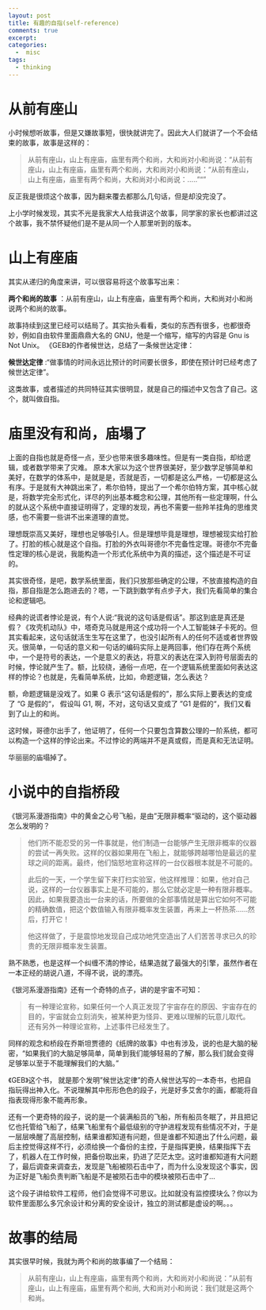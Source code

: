```yaml
---
layout: post
title: 有趣的自指(self-reference)
comments: true
excerpt: 
categories:
  -  misc
tags:
  - thinking
---
```



# 从前有座山

小时候想听故事，但是又嫌故事短，很快就讲完了。因此大人们就讲了一个不会结束的故事，故事是这样的：

> 从前有座山，山上有座庙，庙里有两个和尚，大和尚对小和尚说：“从前有座山，山上有座庙，庙里有两个和尚，大和尚对小和尚说：“从前有座山，山上有座庙，庙里有两个和尚，大和尚对小和尚说：&#x2026;..”“”

反正我是很烦这个故事，因为翻来覆去都那么几句话，但是却没完没了。

上小学时候发现，其实不光是我家大人给我讲这个故事，同学家的家长也都讲过这个故事，我不禁怀疑他们是不是从同一个人那里听到的版本。


# 山上有座庙

其实从递归的角度来讲，可以很容易将这个故事写出来：

**两个和尚的故事** ：从前有座山，山上有座庙，庙里有两个和尚，大和尚对小和尚说两个和尚的故事。

故事持续到这里已经可以结局了。其实抬头看看，类似的东西有很多，也都很奇妙，例如自由软件里面鼎鼎大名的 GNU，他是一个缩写，缩写的内容是 Gnu is Not Unix。 《GEB》的作者候世达，总结了一条候世达定律：

**候世达定律** :“做事情的时间永远比预计的时间要长很多，即使在预计时已经考虑了候世达定律”。

这类故事，或者描述的共同特征其实很明显，就是自己的描述中又包含了自己。这个，就叫做自指。


# 庙里没有和尚，庙塌了

上面的自指也就是奇怪一点，至少也带来很多趣味性。但是有一类自指，却给逻辑，或者数学带来了灾难。 原本大家以为这个世界很美好，至少数学足够简单和美好，在数学的体系中，是就是是，否就是否，一切都是这么严格，一切都是这么有序。于是就有大神跳出来了，希尔伯特，提出了一个希尔伯特方案，其中核心就是，将数学完全形式化，详尽的列出基本概念和公理，其他所有一些定理啊，什么的就从这个系统中直接证明得了，定理的发现，再也不需要一些羚羊挂角的思维灵感，也不需要一些讲不出来道理的直觉。

理想既崇高又美好，理想也足够吸引人。但是理想毕竟是理想，理想被现实给打脸了。打脸的核心就是这个自指。打脸的外衣叫哥德尔不完备性定理。哥德尔不完备性定理的核心是说，我能构造一个形式化系统中为真的描述，这个描述是不可证的。

其实很奇怪，是吧，数学系统里面，我们只放那些确定的公理，不放直接构造的自指，那自指是怎么跑进去的？嗯，一下跳到数学有点步子大，我们先看简单的集合论和逻辑吧。

经典的说谎者悖论是说，有个人说:&ldquo;我说的这句话是假话”。那这到底是真还是假？《攻壳机动队》中，塔奇克马就是用这个成功将一个人工智能妹子卡死的。但其实看起来，这句话就活生生写在这里了，也没引起所有人的任何不适或者世界毁灭。很简单，一句话的意义和一句话的编码实际上是两回事，他们存在两个系统中，一个是符号的表达，一个是意义的表达，将意义的表达在深入到符号层面去的时候，悖论就产生了。额，比较绕，通俗一点吧，在一个逻辑系统里面如何表达这样的悖论？也就是，先看简单系统，比如，命题逻辑，怎么表达？

额，命题逻辑是没戏了。如果 G 表示“这句话是假的”，那么实际上要表达的变成了 &ldquo;G 是假的“， 假设叫 G1, 啊，不对，这句话又变成了 &rdquo;G1 是假的&ldquo;，我们又看到了山上的和尚。

这时候，哥德尔出手了，他证明了，任何一个只要包含算数公理的一阶系统，都可以构造一个这样的悖论出来。不过悖论的两端并不是真或假，而是真和无法证明。

华丽丽的庙塌掉了。


# 小说中的自指桥段

《银河系漫游指南》中的黄金之心号飞船，是由”无限非概率“驱动的，这个驱动器怎么发明的？

> 他们所不能忍受的另一件事就是，他们制造一台能够产生无限非概率的仪器的尝试一再失败。这样的仪器如果用在飞船上，就能够跨越哪怕是最远的星球之间的距离。最终，他们恼怒地宣称这样的一台仪器根本就是不可能的。
> 
> 此后的一天，一个学生留下来打扫实验室，他这样推理：如果，他对自己说，这样的一台仪器事实上是不可能的，那么它就必定是一种有限非概率。因此，如果我要造出一台来的话，所要做的全部事情就是算出它如何不可能的精确数值，把这个数值输入有限非概率发生装置，再来上一杯热茶……然后，打开它！
> 
> 他这样做了，于是震惊地发现自己成功地凭空造出了人们苦苦寻求已久的珍贵的无限非概率发生装置。

熟不熟悉，也是这样一个纠缠不清的悖论，结果造就了最强大的引擎，虽然作者在一本正经的胡说八道，不得不说，说的漂亮。

《银河系漫游指南》还有一个奇特的点子，讲的是宇宙不可知：

> 有一种理论宣称，如果任何一个人真正发现了宇宙存在的原因、宇宙存在的目的，宇宙就会立刻消失，被某种更为怪异、更难以理解的玩意儿取代。 还有另外一种理论宣称，上述事件已经发生了。

同样的观念和桥段在乔斯坦贾德的《纸牌的故事》中也有涉及，说的也是大脑的秘密，“如果我们的大脑足够简单，简单到我们能够轻易的了解，那么我们就会变得足够笨以至于不能理解我们的大脑。”

《GEB》这个书， 就是那个发明”候世达定律”的奇人候世达写的一本奇书，也把自指玩得出神入化。不说理解其中形形色色的段子，光是好多艾舍尔的画，都能将自指表现得形象不能再形象。

还有一个更奇特的段子，说的是一个装满船员的飞船，所有船员冬眠了，并且把记忆也托管给飞船了，结果飞船里有个最低级别的守护进程发现有些情况不对，于是一层层唤醒了高层控制，结果谁都知道有问题，但是谁都不知道出了什么问题，最后主控觉得这样不行，必须给换一个备份的主控，于是指挥更换，结果指挥下去了，机器人在工作时候，把备份取出来，扔进了茫茫太空。这时谁都知道有大问题了，最后调查来调查去，发现是飞船被陨石击中了，而为什么没发现这个事实，因为正好是飞船负责判断飞船是不是被陨石击中的模块被陨石击中了&#x2026;

这个段子讲给软件工程师，他们会觉得不可思议。比如就没有监控摸块么？你以为软件里面那么多冗余设计和分离的安全设计，独立的测试都是虚设的啊。。。


# 故事的结局

其实很早时候，我就为两个和尚的故事编了一个结局：

> 从前有座山，山上有座庙，庙里有两个和尚，大和尚对小和尚说：”从前有座山，山上有座庙，庙里有两个和尚, 大和尚对小和尚说：我们就是这两个和尚。
